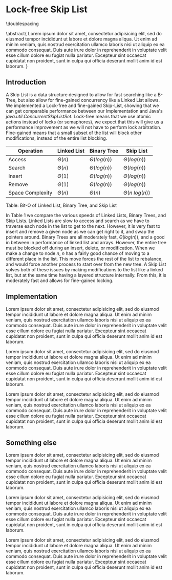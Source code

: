 # Lock-free Skip List

\doublespacing

\abstract{
  Lorem ipsum dolor sit amet, consectetur adipisicing elit, sed do eiusmod tempor incididunt ut labore et dolore magna aliqua. Ut enim ad minim veniam, quis nostrud exercitation ullamco laboris nisi ut aliquip ex ea commodo consequat. Duis aute irure dolor in reprehenderit in voluptate velit esse cillum dolore eu fugiat nulla pariatur. Excepteur sint occaecat cupidatat non proident, sunt in culpa qui officia deserunt mollit anim id est laborum.
}

<!-- \newpage -->

## Introduction

A Skip List is a data structure designed to allow for fast searching like a
B-Tree, but also allow for fine-gained concurrency like a Linked List allows.
We implemented a Lock-free and fine-gained Skip-List, showing that we can get
comparable performance between our Implementation and Java's
$java.util.ConcurrentSkipListSet$. Lock-free means that we use atomic actions
instead of locks (or semaphores), we expect that this will give us a performance
improvement as we will not have to perform lock arbitration. Fine-gained means
that a small subset of the list will block other modifications, instead of the
entire list blocking.

| Operation        | Linked List      | Binary Tree      | Skip List           |
|------------------|------------------|------------------|---------------------|
| Access           | $\Theta(n)$      | $\Theta(log(n))$ | $\Theta(log(n))$    |
| Search           | $\Theta(n)$      | $\Theta(log(n))$ | $\Theta(log(n))$    |
| Insert           | $\Theta(1)$      | $\Theta(log(n))$ | $\Theta(log(n))$    |
| Remove           | $\Theta(1)$      | $\Theta(log(n))$ | $\Theta(log(n))$    |
| Space Complexity | $\Theta(n)$      | $\Theta(n)$      | $\Theta(n\:log(n))$ |
Table: Bit-O of Linked List, Binary Tree, and Skip List

In Table 1 we compare the various speeds of Linked Lists, Binary Trees, and Skip
Lists. Linked Lists are slow to access and search as we have to traverse each
node in the list to get to the next. However, it is very fast to insert and
remove a given node as we can get right to it, and swap the pointers around.
Binary Trees are all moderately fast, $\Theta(log(n))$, and a good in between in
performance of linked list and arrays. However, the entire tree must be blocked
off during an insert, delete, or modification. When we make a change to node
$n$, $n$ has a fairly good chance of moving to a different place in the list.
This move forces the rest of the list to rebalance, and would force another
process to start over from the new tree. A Skip List solves both of these issues
by making modifications to the list like a linked list, but at the same time
having a layered structure internally. From this, it is moderately fast and
allows for fine-gained locking.

## Implementation

Lorem ipsum dolor sit amet, consectetur adipisicing elit, sed do eiusmod tempor
incididunt ut labore et dolore magna aliqua. Ut enim ad minim veniam, quis
nostrud exercitation ullamco laboris nisi ut aliquip ex ea commodo consequat.
Duis aute irure dolor in reprehenderit in voluptate velit esse cillum dolore eu
fugiat nulla pariatur. Excepteur sint occaecat cupidatat non proident, sunt in
culpa qui officia deserunt mollit anim id est laborum.

Lorem ipsum dolor sit amet, consectetur adipisicing elit, sed do eiusmod tempor
incididunt ut labore et dolore magna aliqua. Ut enim ad minim veniam, quis
nostrud exercitation ullamco laboris nisi ut aliquip ex ea commodo consequat.
Duis aute irure dolor in reprehenderit in voluptate velit esse cillum dolore eu
fugiat nulla pariatur. Excepteur sint occaecat cupidatat non proident, sunt in
culpa qui officia deserunt mollit anim id est laborum.

Lorem ipsum dolor sit amet, consectetur adipisicing elit, sed do eiusmod tempor
incididunt ut labore et dolore magna aliqua. Ut enim ad minim veniam, quis
nostrud exercitation ullamco laboris nisi ut aliquip ex ea commodo consequat.
Duis aute irure dolor in reprehenderit in voluptate velit esse cillum dolore eu
fugiat nulla pariatur. Excepteur sint occaecat cupidatat non proident, sunt in
culpa qui officia deserunt mollit anim id est laborum.

## Something else

Lorem ipsum dolor sit amet, consectetur adipisicing elit, sed do eiusmod tempor
incididunt ut labore et dolore magna aliqua. Ut enim ad minim veniam, quis
nostrud exercitation ullamco laboris nisi ut aliquip ex ea commodo consequat.
Duis aute irure dolor in reprehenderit in voluptate velit esse cillum dolore eu
fugiat nulla pariatur. Excepteur sint occaecat cupidatat non proident, sunt in
culpa qui officia deserunt mollit anim id est laborum.

Lorem ipsum dolor sit amet, consectetur adipisicing elit, sed do eiusmod tempor
incididunt ut labore et dolore magna aliqua. Ut enim ad minim veniam, quis
nostrud exercitation ullamco laboris nisi ut aliquip ex ea commodo consequat.
Duis aute irure dolor in reprehenderit in voluptate velit esse cillum dolore eu
fugiat nulla pariatur. Excepteur sint occaecat cupidatat non proident, sunt in
culpa qui officia deserunt mollit anim id est laborum.

Lorem ipsum dolor sit amet, consectetur adipisicing elit, sed do eiusmod tempor
incididunt ut labore et dolore magna aliqua. Ut enim ad minim veniam, quis
nostrud exercitation ullamco laboris nisi ut aliquip ex ea commodo consequat.
Duis aute irure dolor in reprehenderit in voluptate velit esse cillum dolore eu
fugiat nulla pariatur. Excepteur sint occaecat cupidatat non proident, sunt in
culpa qui officia deserunt mollit anim id est laborum.
